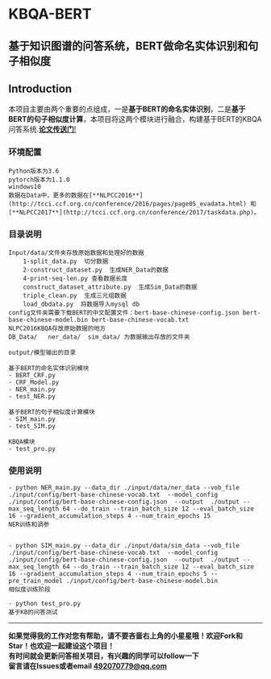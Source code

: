 # KBQA-BERT
## 基于知识图谱的问答系统，BERT做命名实体识别和句子相似度

## Introduction
本项目主要由两个重要的点组成，一是**基于BERT的命名实体识别**，二是**基于BERT的句子相似度计算**，本项目将这两个模块进行融合，构建基于BERT的KBQA问答系统.[**论文传送门**!](http://www.cnki.com.cn/Article/CJFDTotal-DLXZ201705041.htm) 

### 环境配置

    Python版本为3.6
    pytorch版本为1.1.0
    windows10
    数据在Data中，更多的数据在[**NLPCC2016**](http://tcci.ccf.org.cn/conference/2016/pages/page05_evadata.html) 和    [**NLPCC2017**](http://tcci.ccf.org.cn/conference/2017/taskdata.php)。    
    
### 目录说明

    Input/data/文件夹存放原始数据和处理好的数据
        1-split_data.py  切分数据
        2-construct_dataset.py  生成NER_Data的数据
        4-print-seq-len.py 查看数据长度
        construct_dataset_attribute.py  生成Sim_Data的数据
        triple_clean.py  生成三元组数据
        load_dbdata.py  将数据导入mysql db
    config文件夹需要下载BERT的中文配置文件：bert-base-chinese-config.json bert-base-chinese-model.bin bert-base-chinese-vocab.txt
    NLPC2016KBQA存放原始数据的地方
    DB_Data/   ner_data/  sim_data/ 为数据输出存放的文件夹

    output/模型输出的目录
    
    基于BERT的命名实体识别模块
    - BERT_CRF.py
    - CRF_Model.py
    - NER_main.py
    - test_NER.py
    
    基于BERT的句子相似度计算模块
    - SIM_main.py
    - test_SIM.py

    KBQA模块
    - test_pro.py
    
 ### 使用说明
    
    - python NER_main.py --data_dir ./input/data/ner_data --vob_file ./input/config/bert-base-chinese-vocab.txt  --model_config  ./input/config/bert-base-chinese-config.json  --output  ./output --max_seq_length 64 --do_train --train_batch_size 12 --eval_batch_size 16 --gradient_accumulation_steps 4 --num_train_epochs 15
    NER训练和调参
    
    
    - python SIM_main.py --data_dir ./input/data/sim_data --vob_file ./input/config/bert-base-chinese-vocab.txt  --model_config  ./input/config/bert-base-chinese-config.json  --output  ./output --max_seq_length 64 --do_train --train_batch_size 12 --eval_batch_size 16 --gradient_accumulation_steps 4 --num_train_epochs 5 --pre_train_model ./input/config/bert-base-chinese-model.bin
    相似度训练阶段
    
    - python test_pro.py
    基于KB的问答测试
  
 --------------------------------------------------------------
**如果觉得我的工作对您有帮助，请不要吝啬右上角的小星星哦！欢迎Fork和Star！也欢迎一起建设这个项目！**    
**有时间就会更新问答相关项目，有兴趣的同学可以follow一下**  
**留言请在Issues或者email 492070779@qq.com**
    
